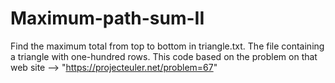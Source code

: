 # Maximum-path-sum-II
Find the maximum total from top to bottom in triangle.txt. The file containing a triangle with one-hundred rows.
This code based on the problem on that web site --> "https://projecteuler.net/problem=67"

